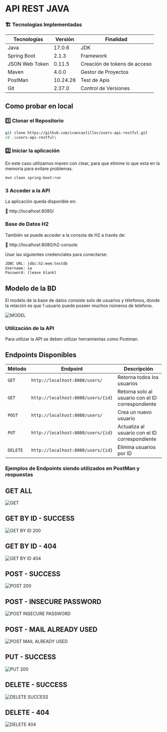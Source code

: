 # API REST JAVA

### :building_construction: Tecnologías Implementadas

| **Tecnologías** | **Versión** | **Finalidad** |               
| ------------- | ------------- | ------------- |
| Java |  17.0.6 | JDK |
| Spring Boot |   2.1.3  | Framework |
| JSON Web Token | 0.11.5 | Creación de tokens de acceso | 
| Maven |  4.0.0 | Gestor de Proyectos |
| PostMan | 10.24.26 | Test de Apis |
| Git | 2.37.0  | Control de Versiones |


## Como probar en local

### 1️⃣ Clonar el Repositorio

```bash
git clone https://github.com/ivancastilloc/users-api-restful.git
cd .\users-api-restful\
```

### 2️⃣ Iniciar la aplicación

En este caso utilizamos maven con clear, para que elimine lo que esta en la memoria para evitare problemas.

```bash
mvn clean spring-boot:run
```


### 3️ Acceder a la API
La aplicación queda disponible en:

🔗 http://localhost:8080/

### Base de Datos H2
También se puede acceder a la consola de H2 a través de:

🔗 http://localhost:8080/h2-console

Usar las siguientes credenciales para conectarse:

```bash
JDBC URL: jdbc:h2:mem:testdb
Username: sa
Password: (leave blank)
```

## Modelo de la BD

El modelo de la base de datos consiste solo de usuarios y télefonos, donde la relación es que 1 usuario puede poseer muchos números de telefono.

![MODEL](./img/bd-model.png)

### Utilización de la API

Para utilizar la API se deben utilizar herramientas como Postman.

## Endpoints Disponibles

| Método   | Endpoint              | Descripción                |
|----------|-----------------------|----------------------------|
| `GET`    | `http://localhost:8080/users/`       | Retorna todos los usuarios     |
| `GET`    | `http://localhost:8080/users/{id}`  | Retorna solo al usuario con el ID correspondiente |
| `POST`   | `http://localhost:8080/users/`       | Crea un nuevo usuario    |
| `PUT`    | `http://localhost:8080/users/{id}`  | Actualiza al usuario con el ID correspondiente   |
| `DELETE` | `http://localhost:8080/users/{id}`  | Elimina usuarios por ID    |

### Ejemplos de Endpoints siendo utilizados en PostMan y respuestas

## GET ALL

![GET](./img/GET-SUCCESS.png)

## GET BY ID - SUCCESS

![GET BY ID 200](./img/GET-ID-SUCCESS.png)

## GET BY ID - 404

![GET BY ID 404](./img/GET-ID-404.png)

## POST - SUCCESS

![POST 200](./img/POST-SUCCESS.png)

## POST - INSECURE PASSWORD

![POST INSECURE PASSWORD](./img/POST-INSECURE-PASSWORD.png)

## POST - MAIL ALREADY USED

![POST MAIL ALREADY USED](./img/POST-EMAIL-USED.png)

## PUT - SUCCESS

![PUT 200](./img/PUT-SUCCESS.png)

## DELETE - SUCCESS

![DELETE SUCCESS](./img/DELETE-SUCCESS.png)

## DELETE - 404

![DELETE 404](./img/DELETE-404.png)